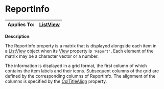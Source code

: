 




<h1 class="heading"><span class="name">ReportInfo</span></h1>

| Applies To: | [ListView](../a-z/listview.md) |
| --- | ---  |


**Description**


The ReportInfo property is a matrix that is displayed alongside each item in a [ListView](../a-z/listview.md) object when its [View](../a-z/view.md) property is `'Report'`. Each element of the matrix may be a character vector or a number.


The information is displayed in a grid format, the first column of which contains the item labels and their icons. Subsequent columns of the grid are defined by the corresponding columns of ReportInfo. The alignment of the columns is specified by the [ColTitleAlign](../a-z/coltitlealign.md) property.



